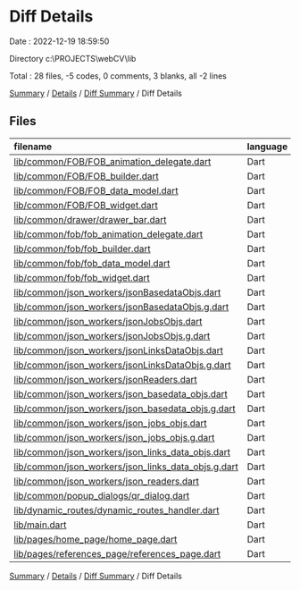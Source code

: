 # Diff Details

Date : 2022-12-19 18:59:50

Directory c:\\PROJECTS\\webCV\\lib

Total : 28 files,  -5 codes, 0 comments, 3 blanks, all -2 lines

[Summary](results.md) / [Details](details.md) / [Diff Summary](diff.md) / Diff Details

## Files
| filename | language | code | comment | blank | total |
| :--- | :--- | ---: | ---: | ---: | ---: |
| [lib/common/FOB/FOB_animation_delegate.dart](/lib/common/FOB/FOB_animation_delegate.dart) | Dart | -32 | -1 | -7 | -40 |
| [lib/common/FOB/FOB_builder.dart](/lib/common/FOB/FOB_builder.dart) | Dart | -27 | 0 | -6 | -33 |
| [lib/common/FOB/FOB_data_model.dart](/lib/common/FOB/FOB_data_model.dart) | Dart | -11 | 0 | -3 | -14 |
| [lib/common/FOB/FOB_widget.dart](/lib/common/FOB/FOB_widget.dart) | Dart | -108 | -4 | -18 | -130 |
| [lib/common/drawer/drawer_bar.dart](/lib/common/drawer/drawer_bar.dart) | Dart | -2 | 0 | -1 | -3 |
| [lib/common/fob/fob_animation_delegate.dart](/lib/common/fob/fob_animation_delegate.dart) | Dart | 32 | 1 | 7 | 40 |
| [lib/common/fob/fob_builder.dart](/lib/common/fob/fob_builder.dart) | Dart | 26 | 0 | 5 | 31 |
| [lib/common/fob/fob_data_model.dart](/lib/common/fob/fob_data_model.dart) | Dart | 11 | 0 | 3 | 14 |
| [lib/common/fob/fob_widget.dart](/lib/common/fob/fob_widget.dart) | Dart | 108 | 4 | 18 | 130 |
| [lib/common/json_workers/jsonBasedataObjs.dart](/lib/common/json_workers/jsonBasedataObjs.dart) | Dart | -38 | -2 | -13 | -53 |
| [lib/common/json_workers/jsonBasedataObjs.g.dart](/lib/common/json_workers/jsonBasedataObjs.g.dart) | Dart | -55 | -4 | -9 | -68 |
| [lib/common/json_workers/jsonJobsObjs.dart](/lib/common/json_workers/jsonJobsObjs.dart) | Dart | -24 | -2 | -8 | -34 |
| [lib/common/json_workers/jsonJobsObjs.g.dart](/lib/common/json_workers/jsonJobsObjs.g.dart) | Dart | -30 | -4 | -7 | -41 |
| [lib/common/json_workers/jsonLinksDataObjs.dart](/lib/common/json_workers/jsonLinksDataObjs.dart) | Dart | -10 | -2 | -5 | -17 |
| [lib/common/json_workers/jsonLinksDataObjs.g.dart](/lib/common/json_workers/jsonLinksDataObjs.g.dart) | Dart | -11 | -4 | -5 | -20 |
| [lib/common/json_workers/jsonReaders.dart](/lib/common/json_workers/jsonReaders.dart) | Dart | -30 | 0 | -13 | -43 |
| [lib/common/json_workers/json_basedata_objs.dart](/lib/common/json_workers/json_basedata_objs.dart) | Dart | 38 | 2 | 13 | 53 |
| [lib/common/json_workers/json_basedata_objs.g.dart](/lib/common/json_workers/json_basedata_objs.g.dart) | Dart | 55 | 4 | 9 | 68 |
| [lib/common/json_workers/json_jobs_objs.dart](/lib/common/json_workers/json_jobs_objs.dart) | Dart | 24 | 2 | 8 | 34 |
| [lib/common/json_workers/json_jobs_objs.g.dart](/lib/common/json_workers/json_jobs_objs.g.dart) | Dart | 30 | 4 | 7 | 41 |
| [lib/common/json_workers/json_links_data_objs.dart](/lib/common/json_workers/json_links_data_objs.dart) | Dart | 10 | 2 | 5 | 17 |
| [lib/common/json_workers/json_links_data_objs.g.dart](/lib/common/json_workers/json_links_data_objs.g.dart) | Dart | 11 | 4 | 5 | 20 |
| [lib/common/json_workers/json_readers.dart](/lib/common/json_workers/json_readers.dart) | Dart | 30 | 0 | 13 | 43 |
| [lib/common/popup_dialogs/qr_dialog.dart](/lib/common/popup_dialogs/qr_dialog.dart) | Dart | 0 | 0 | 1 | 1 |
| [lib/dynamic_routes/dynamic_routes_handler.dart](/lib/dynamic_routes/dynamic_routes_handler.dart) | Dart | 0 | 0 | 1 | 1 |
| [lib/main.dart](/lib/main.dart) | Dart | -2 | 0 | 1 | -1 |
| [lib/pages/home_page/home_page.dart](/lib/pages/home_page/home_page.dart) | Dart | 0 | 0 | 1 | 1 |
| [lib/pages/references_page/references_page.dart](/lib/pages/references_page/references_page.dart) | Dart | 0 | 0 | 1 | 1 |

[Summary](results.md) / [Details](details.md) / [Diff Summary](diff.md) / Diff Details